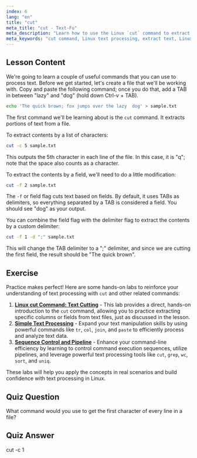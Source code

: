 ```yaml
---
index: 6
lang: "en"
title: "cut"
meta_title: "cut - Text-Fu"
meta_description: "Learn how to use the Linux `cut` command to extract text from files. This beginner-friendly tutorial covers character and field cutting. Improve your Linux text processing skills!"
meta_keywords: "cut command, Linux text processing, extract text, Linux tutorial, beginner Linux, cut examples, Linux guide"
---
```


## Lesson Content

We're going to learn a couple of useful commands that you can use to process text. Before we get started, let's create a file that we'll be working with. Copy and paste the following command; once you do that, add a TAB in between "lazy" and "dog" (hold down Ctrl-v + TAB).

```bash
echo 'The quick brown; fox jumps over the lazy  dog' > sample.txt
```

The first command we'll be learning about is the `cut` command. It extracts portions of text from a file.

To extract contents by a list of characters:

```bash
cut -c 5 sample.txt
```

This outputs the 5th character in each line of the file. In this case, it is "q"; note that the space also counts as a character.

To extract the contents by a field, we'll need to do a little modification:

```bash
cut -f 2 sample.txt
```

The `-f` or field flag cuts text based on fields. By default, it uses TABs as delimiters, so everything separated by a TAB is considered a field. You should see "dog" as your output.

You can combine the field flag with the delimiter flag to extract the contents by a custom delimiter:

```bash
cut -f 1 -d ";" sample.txt
```

This will change the TAB delimiter to a ";" delimiter, and since we are cutting the first field, the result should be "The quick brown".

## Exercise

Practice makes perfect! Here are some hands-on labs to reinforce your understanding of text processing with `cut` and other related commands:

1. **[Linux cut Command: Text Cutting](https://labex.io/labs/linux-linux-cut-command-text-cutting-219187)** - This lab provides a direct, hands-on introduction to the `cut` command, allowing you to practice extracting specific columns or fields from text files, just as discussed in the lesson.
2. **[Simple Text Processing](https://labex.io/labs/linux-simple-text-processing-18004)** - Expand your text manipulation skills by using powerful commands like `tr`, `col`, `join`, and `paste` to efficiently process and analyze text data.
3. **[Sequence Control and Pipeline](https://labex.io/labs/linux-sequence-control-and-pipeline-17994)** - Enhance your command-line efficiency by learning to control command execution sequences, utilize pipelines, and leverage powerful text processing tools like `cut`, `grep`, `wc`, `sort`, and `uniq`.

These labs will help you apply the concepts in real scenarios and build confidence with text processing in Linux.

## Quiz Question

What command would you use to get the first character of every line in a file?

## Quiz Answer

cut -c 1
